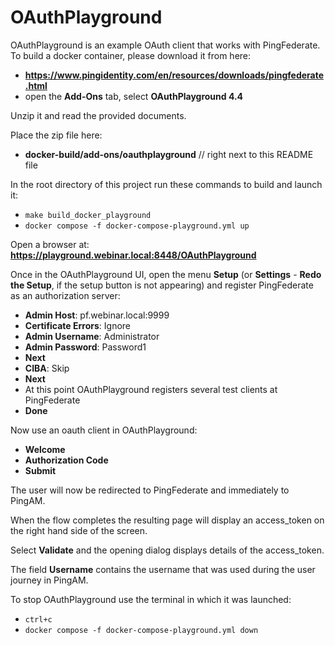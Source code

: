 # OAuthPlayground

OAuthPlayground is an example OAuth client that works with PingFederate. To build a docker container, please download it from here:

- **https://www.pingidentity.com/en/resources/downloads/pingfederate.html**
- open the **Add-Ons** tab, select **OAuthPlayground 4.4**

Unzip it and read the provided documents.

Place the zip file here:

- **docker-build/add-ons/oauthplayground**  // right next to this README file

In the root directory of this project run these commands to build and launch it:

- `make build_docker_playground`
- `docker compose -f docker-compose-playground.yml up`

Open a browser at: **https://playground.webinar.local:8448/OAuthPlayground**

Once in the OAuthPlayground UI, open the menu **Setup** (or **Settings** - **Redo the Setup**, if the setup button is not appearing) and register PingFederate as an authorization server:

- **Admin Host**: pf.webinar.local:9999
- **Certificate Errors**: Ignore
- **Admin Username**: Administrator
- **Admin Password**: Password1
- **Next**
- **CIBA**: Skip
- **Next**
- At this point OAuthPlayground registers several test clients at PingFederate
- **Done**

Now use an oauth client in OAuthPlayground:

- **Welcome**
- **Authorization Code**
- **Submit**

The user will now be redirected to PingFederate and immediately to PingAM.

When the flow completes the resulting page will display an access_token on the right hand side of the screen.

Select **Validate** and the opening dialog displays details of the access_token.

The field **Username** contains the username that was used during the user journey in PingAM.

To stop OAuthPlayground use the terminal in which it was launched:

- `ctrl+c`
- `docker compose -f docker-compose-playground.yml down`